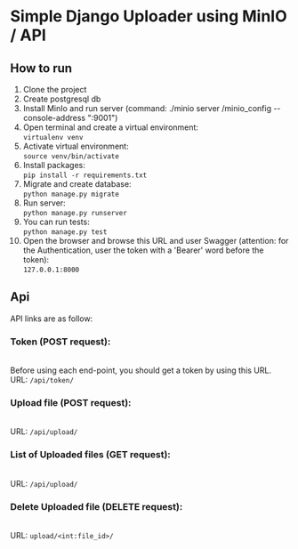 # Simple Django Uploader using MinIO / API
## How to run
1. Clone the project
2. Create postgresql db
3. Install MinIo and run server (command: ./minio server /minio_config --console-address ":9001")
4. Open terminal and create a virtual environment:
<br />```virtualenv venv```
3. Activate virtual environment:
<br />```source venv/bin/activate```
4. Install packages:
<br />```pip install -r requirements.txt```
5. Migrate and create database:
<br />```python manage.py migrate```
6. Run server:
<br />```python manage.py runserver```
7. You can run tests:
<br />```python manage.py test```
8. Open the browser and browse this URL and user Swagger (attention: for the Authentication, user the token with a 'Bearer' word before the token):
<br />```127.0.0.1:8000```
## Api
API links are as follow:
### Token (POST request):
<br />Before using each end-point, you should get a token by using this URL.
<br />URL: ```/api/token/```
### Upload file (POST request):
<br />URL: ```/api/upload/```
### List of Uploaded files (GET request):
<br />URL: ```/api/upload/```
### Delete Uploaded file (DELETE request):
<br />URL: ```upload/<int:file_id>/```
